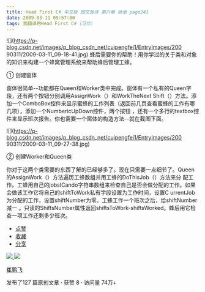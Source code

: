 ```yaml
---
title: Head First C# 中文版 图文皆译 第六章 继承 page241
date: 2009-03-11 09:57:00
tags: 我翻译的Head First C#（习作）
---
```

![](https://p-blog.csdn.net/images/p_blog_csdn_net/cuipengfei1/EntryImages/200
90311/2009-03-11_09-18-41.jpg) 蜂后需要你的帮助！用你学过的关于类和对象的知识来构建一个蜂窝管理系统来帮助蜂后管理工蜂。

①  创建窗体

窗体很简单--功能都在Queen和Worker类中完成。窗体有一个私有的Queen字段，还有两个按钮分别调用AssignWork（）和WorkTheNext
Shift（）方法。添加一个ComboBox控件来显示蜜蜂的工作列表（返回前几页查看蜜蜂的工作有哪几项），添加一个NumbericUpDown控件，两个按钮
，还有一个多行的textbox控件来显示班次报告。你也需要一个窗体的构造方法--就在截图下面。

![](https://p-blog.csdn.net/images/p_blog_csdn_net/cuipengfei1/EntryImages/200
90311/2009-03-11_09-27-38.jpg)

②  创建Worker和Queen类

你对于这两个类需要的东西了解的已经够多了。现在只需要一点细节了。Queen的AssignWork（）方法遍历工蜂数组并用工蜂的DoThisJob（）方法来分
配工作。工蜂用自己的jobsICando字符串数组来检查自己是否会做分配的工作。如果会做该工作它将自己的shiftToWork私有字段设置为工作时间，设置C
urrentJob为分配的工作，设置shiftNumber为零。工蜂工作一个班次之后，给shiftNumber减一
。只读的ShiftsNumber属性返回shiftsToWork-shiftsWorked。蜂后用它检查一项工作还剩多少班次。

  * [ 点赞  ](javascript:;)
  * [ 收藏  ](javascript:;)
  * [ 分享 ](javascript:;)

[ ![](https://profile.csdnimg.cn/5/2/5/3_cuipengfei1)
![](https://g.csdnimg.cn/static/user-reg-year/1x/11.png)
](https://blog.csdn.net/cuipengfei1)

[ 崔鹏飞 ](https://blog.csdn.net/cuipengfei1)

发布了127 篇原创文章  ·  获赞 8  ·  访问量 74万+

